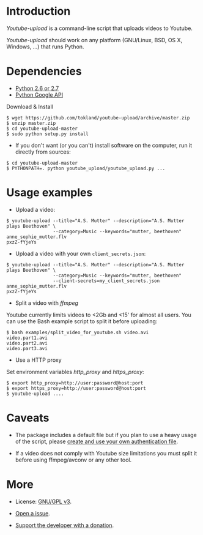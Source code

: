 Introduction
============

_Youtube-upload_ is a command-line script that uploads videos to Youtube. 

_Youtube-upload_ should work on any platform (GNU/Linux, BSD, OS X, Windows, ...) that runs Python.

Dependencies
============

  * [Python 2.6 or 2.7](http://www.python.org)
  * [Python Google API](https://github.com/google/google-api-python-client)

Download & Install

```
$ wget https://github.com/tokland/youtube-upload/archive/master.zip
$ unzip master.zip
$ cd youtube-upload-master
$ sudo python setup.py install
```

  * If you don't want (or you can't) install software on the computer, run it directly from sources:

```
$ cd youtube-upload-master
$ PYTHONPATH=. python youtube_upload/youtube_upload.py ...
```

Usage examples
==============

* Upload a video:

```
$ youtube-upload --title="A.S. Mutter" --description="A.S. Mutter plays Beethoven" \
                 --category=Music --keywords="mutter, beethoven" anne_sophie_mutter.flv
pxzZ-fYjeYs
```

* Upload a video with your own ```client_secrets.json```:

```
$ youtube-upload --title="A.S. Mutter" --description="A.S. Mutter plays Beethoven" \
                 --category=Music --keywords="mutter, beethoven" 
                 --client-secrets=my_client_secrets.json anne_sophie_mutter.flv
pxzZ-fYjeYs
```

* Split a video with _ffmpeg_

Youtube currently limits videos to <2Gb and <15' for almost all users. You can use the Bash example script to split it before uploading:

```
$ bash examples/split_video_for_youtube.sh video.avi
video.part1.avi
video.part2.avi
video.part3.avi
```

* Use a HTTP proxy

Set environment variables *http_proxy* and *https_proxy*:

```
$ export http_proxy=http://user:password@host:port
$ export https_proxy=http://user:password@host:port
$ youtube-upload ....
```

Caveats
=======

* The package includes a default file but if you plan to use a heavy usage of the script, please [create and use your own authentication file](https://developers.google.com/youtube/v3/getting-started).

* If a video does not comply with Youtube size limitations you must split it before using ffmpeg/avconv or any other tool. 

More
====

* License: [GNU/GPL v3](http://www.gnu.org/licenses/gpl.html). 

* [Open a issue](https://github.com/tokland/youtube-upload/issues).

* [Support the developer with a donation](https://www.paypal.com/cgi-bin/webscr?cmd=_donations&business=pyarnau%40gmail%2ecom&lc=US&no_note=0&currency_code=EUR&bn=PP%2dDonationsBF%3abtn_donateCC_LG%2egif%3aNonHostedGuest).
